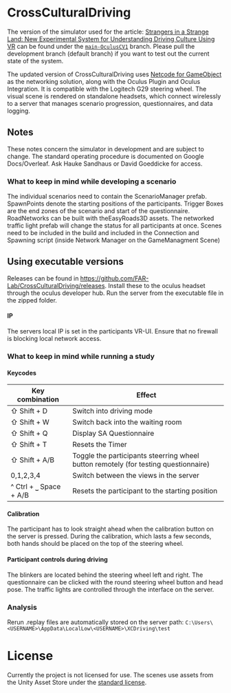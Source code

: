 # CrossCulturalDriving

The version of the simulator used for the article: [Strangers in a Strange Land: New Experimental System for Understanding Driving Culture Using VR](https://ieeexplore.ieee.org/document/9720119) can be found under the [`main-OculusCV1`](https://github.com/FAR-Lab/CrossCulturalDriving/tree/main-OculusCV1) branch. Please pull the development branch (default branch) if you want to test out the current state of the system.

The updated version of CrossCulturalDriving uses [Netcode for GameObject](https://github.com/Strange-Land/StrangeLand-Base.git) as the networking solution, along with the Oculus Plugin and Oculus Integration. It is compatible with the Logitech G29 steering wheel. The visual scene is rendered on standalone headsets, which connect wirelessly to a server that manages scenario progression, questionnaires, and data logging.

## Notes
These notes concern the simulator in development and are subject to change. The standard operating procedure is documented on Google Docs/Overleaf. Ask Hauke Sandhaus or David Goeddicke for access. 

### What to keep in mind while developing a scenario
The individual scenarios need to contain the ScenarioManager prefab. SpawnPoints denote the starting positions of the participants. Trigger Boxes are the end zones of the scenario and start of the questionnaire. 
RoadNetworks can be built with theEasyRoads3D assets. The networked traffic light prefab will change the status for all participants at once. 
Scenes need to be included in the build and included in the Connection and Spawning script (inside Network Manager on the GameManagment Scene)

## Using executable versions
Releases can be found in https://github.com/FAR-Lab/CrossCulturalDriving/releases. 
Install these to the oculus headset through the oculus developer hub. Run the server from the executable file in the zipped folder. 

#### IP 
The servers local IP is set in the participants VR-UI. Ensure that no firewall is blocking local network access. 

### What to keep in mind while running a study
#### Keycodes

| Key combination | Effect                            |
|-----------------|-----------------------------------|
|⇧ Shift +  D | Switch into driving mode |
|⇧ Shift +  W  | Switch back into the waiting room |
|⇧ Shift +  Q | Display SA Questionnaire |
|⇧ Shift +  T | Resets the Timer |
|⇧ Shift +  A/B | Toggle the participants steerring wheel button remotely (for testing questionnaire) |
|0,1,2,3,4 | Switch between the views in the server |
|^ Ctrl + ⎵ Space + A/B|Resets the participant to the starting position|


#### Calibration
The participant has to look straight ahead when the calibration button on the server is pressed.
During the calibration, which lasts a few seconds, both hands should be placed on the top of the steering wheel. 

#### Participant controls during driving
The blinkers are located behind the steering wheel left and right. 
The questionnaire can be clicked with the round steering wheel button and head pose. 
The traffic lights are controlled through the interface on the server. 


### Analysis
Rerun .replay files are automatically stored on the server path: `C:\Users\<USERNAME>\AppData\LocalLow\<USERNAME>\XCDriving\test`


# License
Currently the project is not licensed for use. The scenes use assets from the Unity Asset Store under the [standard license](https://unity.com/legal/as-terms). 

